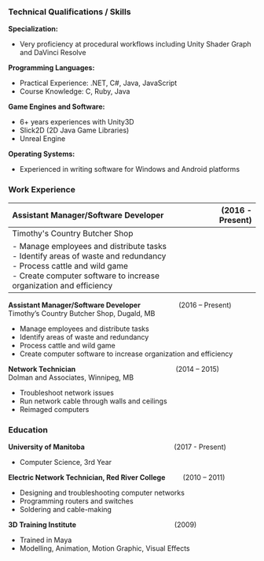 ### Technical Qualifications / Skills

**Specialization:**
- Very proficiency at procedural workflows including Unity Shader Graph and DaVinci Resolve

**Programming Languages:**
- Practical Experience: .NET, C#, Java, JavaScript
- Course Knowledge: C, Ruby, Java

**Game Engines and Software:**
- 6+ years experiences with Unity3D
- Slick2D (2D Java Game Libraries)
- Unreal Engine

**Operating Systems:**
- Experienced in writing software for Windows and Android platforms

### Work Experience


| **Assistant Manager/Software Developer**  | (2016 - Present) |
|:------------------------------------------|-----------------:|
| Timothy's Country Butcher Shop                             |
|- Manage employees and distribute tasks <br/>- Identify areas of waste and redundancy <br/> - Process cattle and wild game <br/> - Create computer software to increase organization and efficiency  |                  |

**Assistant Manager/Software Developer** &emsp;&emsp;&emsp;&emsp;&emsp; (2016 – Present) <br />
Timothy’s Country Butcher Shop, Dugald, MB <br />
- Manage employees and distribute tasks
- Identify areas of waste and redundancy
- Process cattle and wild game
- Create computer software to increase organization and efficiency

**Network Technician** &emsp;&emsp;&emsp;&emsp;&emsp;&emsp;&emsp;&emsp;&emsp;&emsp;&emsp;&emsp;&emsp;&emsp; (2014 – 2015) <br />
Dolman and Associates, Winnipeg, MB <br />
- Troubleshoot network issues 
- Run network cable through walls and ceilings 
- Reimaged computers

### Education

**University of Manitoba**&emsp;&emsp;&emsp;&emsp;&emsp;&emsp;&emsp;&emsp;&emsp;&emsp;&emsp;&emsp;&emsp;(2017 - Present) <br />
- Computer Science, 3rd Year

**Electric Network Technician, Red River College** &emsp;&emsp; (2010 – 2011) <br />
- Designing and troubleshooting computer networks
- Programming routers and switches
- Soldering and cable-making

**3D Training Institute**&emsp;&emsp;&emsp;&emsp;&emsp;&emsp;&emsp;&emsp;&emsp;&emsp;&emsp;&emsp;&emsp;&emsp; (2009) <br />
- Trained in Maya
- Modelling, Animation, Motion Graphic, Visual Effects

